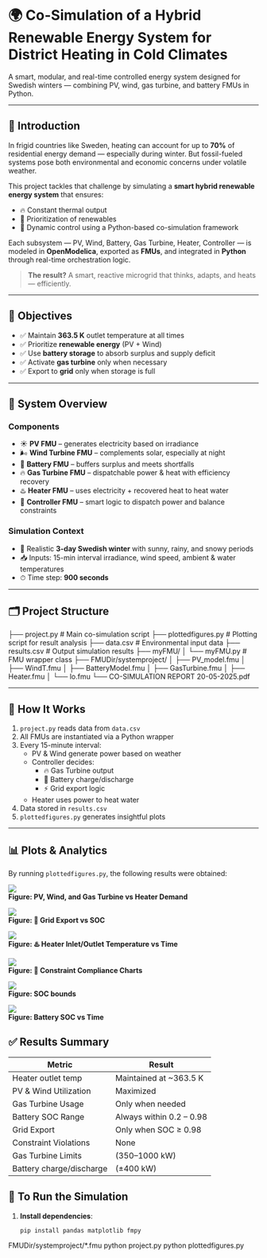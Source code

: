 # 🌍 Co-Simulation of a Hybrid Renewable Energy System for District Heating in Cold Climates

A smart, modular, and real-time controlled energy system designed for Swedish winters — combining PV, wind, gas turbine, and battery FMUs in Python.

---

## 📖 Introduction

In frigid countries like Sweden, heating can account for up to **70%** of residential energy demand — especially during winter. But fossil-fueled systems pose both environmental and economic concerns under volatile weather.

This project tackles that challenge by simulating a **smart hybrid renewable energy system** that ensures:

- 🔥 Constant thermal output  
- 🌱 Prioritization of renewables  
- 🧠 Dynamic control using a Python-based co-simulation framework  

Each subsystem — PV, Wind, Battery, Gas Turbine, Heater, Controller — is modeled in **OpenModelica**, exported as **FMUs**, and integrated in **Python** through real-time orchestration logic.

> **The result?** A smart, reactive microgrid that thinks, adapts, and heats — efficiently.

---

## 🎯 Objectives

- ✅ Maintain **363.5 K** outlet temperature at all times  
- ✅ Prioritize **renewable energy** (PV + Wind)  
- ✅ Use **battery storage** to absorb surplus and supply deficit  
- ✅ Activate **gas turbine** only when necessary  
- ✅ Export to **grid** only when storage is full  

---

## 🧠 System Overview

### Components

- ☀️ **PV FMU** – generates electricity based on irradiance  
- 🌬 **Wind Turbine FMU** – complements solar, especially at night  
- 🔋 **Battery FMU** – buffers surplus and meets shortfalls  
- 🔥 **Gas Turbine FMU** – dispatchable power & heat with efficiency recovery  
- ♨️ **Heater FMU** – uses electricity + recovered heat to heat water  
- 🧠 **Controller FMU** – smart logic to dispatch power and balance constraints  

### Simulation Context

- 📅 Realistic **3-day Swedish winter** with sunny, rainy, and snowy periods  
- 📥 Inputs: 15-min interval irradiance, wind speed, ambient & water temperatures  
- ⏱ Time step: **900 seconds**

---

## 🗂 Project Structure

├── project.py # Main co-simulation script
├── plottedfigures.py # Plotting script for result analysis
├── data.csv # Environmental input data
├── results.csv # Output simulation results
├── myFMU/
│ └── myFMU.py # FMU wrapper class
├── FMUDir/systemproject/
│ ├── PV_model.fmu
│ ├── WindT.fmu
│ ├── BatteryModel.fmu
│ ├── GasTurbine.fmu
│ ├── Heater.fmu
│ └── lo.fmu
└── CO-SIMULATION REPORT 20-05-2025.pdf

---

## 🧪 How It Works

1. `project.py` reads data from `data.csv`
2. All FMUs are instantiated via a Python wrapper
3. Every 15-minute interval:
   - PV & Wind generate power based on weather
   - Controller decides:
     - 🔥 Gas Turbine output
     - 🔋 Battery charge/discharge
     - ⚡ Grid export logic
   - Heater uses power to heat water
4. Data stored in `results.csv`
5. `plottedfigures.py` generates insightful plots

---

## 📊 Plots & Analytics

By running `plottedfigures.py`, the following results were obtained:

![](Powerprofile.png)  
**Figure: PV, Wind, and Gas Turbine vs Heater Demand**

![](Gridexportpower.png)  
**Figure: 🔄 Grid Export vs SOC**

![](Heatenergyprofile.png)  
**Figure: ♨️ Heater Inlet/Outlet Temperature vs Time**

![](Constrainschecks.png)  
**Figure: 🚨 Constraint Compliance Charts**

![](HeatControllimits.png)  
**Figure: SOC bounds**

![](batterySOC.png)  
**Figure: Battery SOC vs Time**




## ✅ Results Summary

| Metric                 | Result                          |
|------------------------|---------------------------------|
| Heater outlet temp     | Maintained at ~363.5 K          |
| PV & Wind Utilization  | Maximized                       |
| Gas Turbine Usage      | Only when needed                |
| Battery SOC Range      | Always within 0.2 – 0.98        |
| Grid Export            | Only when SOC ≥ 0.98            |
| Constraint Violations  | None                            |
| Gas Turbine Limits     | (350–1000 kW)                   |
| Battery charge/discharge   | (±400 kW)                   |


## 🚀 To Run the Simulation

1. **Install dependencies**:
   ```bash
   pip install pandas matplotlib fmpy

FMUDir/systemproject/*.fmu
python project.py
python plottedfigures.py

